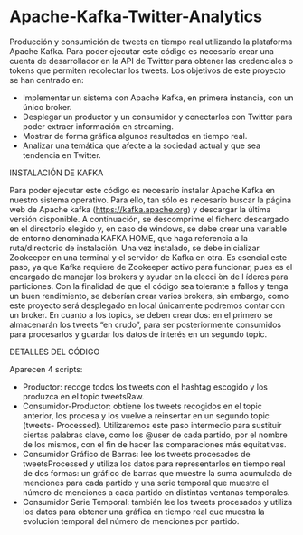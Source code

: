 # Apache-Kafka-Twitter-Analytics
Producción y consumición de tweets en tiempo real utilizando la plataforma Apache Kafka. Para poder ejecutar este código es necesario crear una cuenta de desarrollador en la API de Twitter para obtener las credenciales o tokens que permiten recolectar los tweets. 
Los objetivos de este proyecto se han centrado en:
- Implementar un sistema con Apache Kafka, en primera instancia, con un único broker.
- Desplegar un productor y un consumidor y conectarlos con Twitter para poder extraer información en streaming.
- Mostrar de forma gráfica algunos resultados en tiempo real.
- Analizar una temática que afecte a la sociedad actual y que sea tendencia en Twitter.


INSTALACIÓN DE KAFKA

Para poder ejecutar este código es necesario instalar Apache Kafka en nuestro sistema operativo. Para ello, tan sólo es necesario buscar la página web de Apache kafka (https://kafka.apache.org) y descargar la última versión disponible. A continuación, se descomprime el fichero descargado en el directorio elegido y, en caso de windows, se debe crear una variable de entorno denominada KAFKA HOME, que haga referencia a la ruta/directorio de instalación.
Una vez instalado, se debe inicializar Zookeeper en una terminal y el servidor de Kafka en otra. Es esencial este paso, ya que Kafka requiere de Zookeeper activo para funcionar, pues es el encargado de manejar los brokers y ayudar en la elecci ́on de l ́ıderes para particiones.
Con la finalidad de que el código sea tolerante a fallos y tenga un buen rendimiento, se deberían crear varios brokers, sin embargo, como este proyecto será desplegado en local únicamente podremos contar con un broker.
En cuanto a los topics, se deben crear dos: en el primero se almacenarán los tweets “en crudo”, para ser posteriormente consumidos para procesarlos y guardar los datos de interés en un segundo topic.


DETALLES DEL CÓDIGO

Aparecen 4 scripts:
- Productor: recoge todos los tweets con el hashtag escogido y los produzca en el topic tweetsRaw.
- Consumidor-Productor: obtiene los tweets recogidos en el topic anterior, los procesa y los vuelve a reinsertar en un segundo topic (tweets- Processed). Utilizaremos este paso intermedio para sustituir ciertas palabras clave, como los @user de cada partido, por el nombre de los mismos, con el fin de hacer las comparaciones más equitativas.
- Consumidor Gráfico de Barras: lee los tweets procesados de tweetsProcessed y utiliza los datos para representarlos en tiempo real de dos formas: un gráfico de barras que muestre la suma acumulada de menciones para cada partido y una serie temporal que muestre el número de menciones a cada partido en distintas ventanas temporales.
- Consumidor Serie Temporal: también lee los tweets procesados y utiliza los datos para obtener una gráfica en tiempo real que muestra la evolución temporal del número de menciones por partido.
